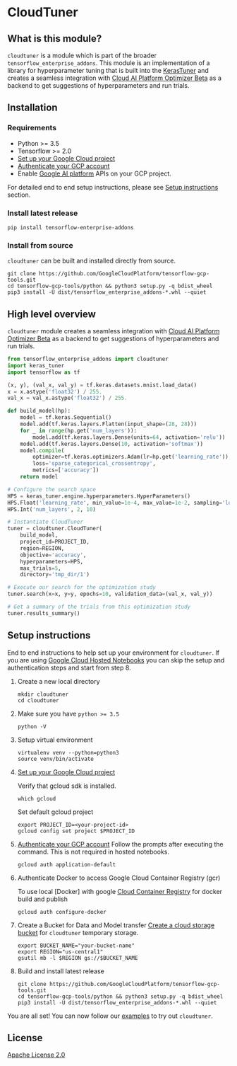 
# CloudTuner

## What is this module?

`cloudtuner` is a module which is part of the broader
`tensorflow_enterprise_addons`. This module is an implementation of a library
for hyperparameter tuning that is built into the
[KerasTuner](https://github.com/keras-team/keras-tuner) and creates a seamless
integration with
[Cloud AI Platform Optimizer Beta](https://cloud.google.com/ai-platform/optimizer/docs)
as a backend to get suggestions of hyperparameters and run trials.

## Installation

### Requirements

-   Python >= 3.5
-   Tensorflow >= 2.0
-   [Set up your Google Cloud project](https://cloud.google.com/ai-platform/docs/getting-started-keras#set_up_your_project)
-   [Authenticate your GCP account](https://cloud.google.com/ai-platform/docs/getting-started-keras#authenticate_your_gcp_account)
-   Enable [Google AI platform](https://cloud.google.com/ai-platform/) APIs on
    your GCP project.

For detailed end to end setup instructions, please see
[Setup instructions](#setup-instructions) section.

### Install latest release

```shell
pip install tensorflow-enterprise-addons
```

### Install from source

`cloudtuner` can be built and installed directly from source.

```shell
git clone https://github.com/GoogleCloudPlatform/tensorflow-gcp-tools.git
cd tensorflow-gcp-tools/python && python3 setup.py -q bdist_wheel
pip3 install -U dist/tensorflow_enterprise_addons-*.whl --quiet
```

## High level overview

`cloudtuner` module creates a seamless integration with
[Cloud AI Platform Optimizer Beta](https://cloud.google.com/ai-platform/optimizer/docs)
as a backend to get suggestions of hyperparameters and run trials.

```python
from tensorflow_enterprise_addons import cloudtuner
import keras_tuner
import tensorflow as tf

(x, y), (val_x, val_y) = tf.keras.datasets.mnist.load_data()
x = x.astype('float32') / 255.
val_x = val_x.astype('float32') / 255.

def build_model(hp):
    model = tf.keras.Sequential()
    model.add(tf.keras.layers.Flatten(input_shape=(28, 28)))
    for _ in range(hp.get('num_layers')):
        model.add(tf.keras.layers.Dense(units=64, activation='relu'))
    model.add(tf.keras.layers.Dense(10, activation='softmax'))
    model.compile(
        optimizer=tf.keras.optimizers.Adam(lr=hp.get('learning_rate')),
        loss='sparse_categorical_crossentropy',
        metrics=['accuracy'])
    return model

# Configure the search space
HPS = keras_tuner.engine.hyperparameters.HyperParameters()
HPS.Float('learning_rate', min_value=1e-4, max_value=1e-2, sampling='log')
HPS.Int('num_layers', 2, 10)

# Instantiate CloudTuner
tuner = cloudtuner.CloudTuner(
    build_model,
    project_id=PROJECT_ID,
    region=REGION,
    objective='accuracy',
    hyperparameters=HPS,
    max_trials=5,
    directory='tmp_dir/1')

# Execute our search for the optimization study
tuner.search(x=x, y=y, epochs=10, validation_data=(val_x, val_y))

# Get a summary of the trials from this optimization study
tuner.results_summary()
```

## Setup instructions

End to end instructions to help set up your environment for `cloudtuner`. If you
are using
[Google Cloud Hosted Notebooks](https://cloud.google.com/ai-platform-notebooks)
you can skip the setup and authentication steps and start from step 8.

1.  Create a new local directory

    ```shell
    mkdir cloudtuner
    cd cloudtuner
    ```

1.  Make sure you have `python >= 3.5`

    ```shell
    python -V
    ```

1.  Setup virtual environment

    ```shell
    virtualenv venv --python=python3
    source venv/bin/activate
    ```

1.  [Set up your Google Cloud project](https://cloud.google.com/ai-platform/docs/getting-started-keras#set_up_your_project)

    Verify that gcloud sdk is installed.

    ```shell
    which gcloud
    ```

    Set default gcloud project

    ```shell
    export PROJECT_ID=<your-project-id>
    gcloud config set project $PROJECT_ID
    ```

1.  [Authenticate your GCP account](https://cloud.google.com/ai-platform/docs/getting-started-keras#authenticate_your_gcp_account)
    Follow the prompts after executing the command. This is not required in
    hosted notebooks.

    ```shell
    gcloud auth application-default
    ```

1.  Authenticate Docker to access Google Cloud Container Registry (gcr)

    To use local [Docker] with google
    [Cloud Container Registry](https://cloud.google.com/container-registry/docs/advanced-authentication)
    for docker build and publish

    ```shell
    gcloud auth configure-docker
    ```

1.  Create a Bucket for Data and Model transfer
    [Create a cloud storage bucket](https://cloud.google.com/ai-platform/docs/getting-started-keras#create_a_bucket)
    for `cloudtuner` temporary storage.

    ```shell
    export BUCKET_NAME="your-bucket-name"
    export REGION="us-central1"
    gsutil mb -l $REGION gs://$BUCKET_NAME
    ```

1.  Build and install latest release

    ```shell
    git clone https://github.com/GoogleCloudPlatform/tensorflow-gcp-tools.git
    cd tensorflow-gcp-tools/python && python3 setup.py -q bdist_wheel
    pip3 install -U dist/tensorflow_enterprise_addons-*.whl --quiet
    ```

You are all set! You can now follow our
[examples](https://github.com/GoogleCloudPlatform/tensorflow-gcp-tools/blob/master/examples/ai_platform_optimizer_tuner.ipynb)
to try out `cloudtuner`.

## License

[Apache License 2.0](https://github.com/GoogleCloudPlatform/tensorflow-gcp-tools/blob/master/LICENSE)

